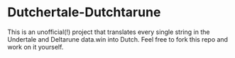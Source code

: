 # Dutchertale-Dutchtarune
This is an unofficial(!) project that translates every single string in the Undertale and Deltarune data.win into Dutch. Feel free to fork this repo and work on it yourself.
